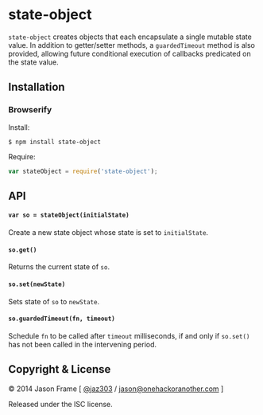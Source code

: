 # state-object

`state-object` creates objects that each encapsulate a single mutable state value. In addition to getter/setter methods, a `guardedTimeout` method is also provided, allowing future conditional execution of callbacks predicated on the state value.

## Installation

### Browserify

Install:

    $ npm install state-object

Require:

```javascript
var stateObject = require('state-object');
```

## API

#### `var so = stateObject(initialState)`

Create a new state object whose state is set to `initialState`.

#### `so.get()`

Returns the current state of `so`.

#### `so.set(newState)`

Sets state of `so` to `newState`.

#### `so.guardedTimeout(fn, timeout)`

Schedule `fn` to be called after `timeout` milliseconds, if and only if `so.set()` has not been called in the intervening period.

## Copyright &amp; License

&copy; 2014 Jason Frame [ [@jaz303](http://twitter.com/jaz303) / [jason@onehackoranother.com](mailto:jason@onehackoranother.com) ]

Released under the ISC license.